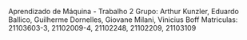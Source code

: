 Aprendizado de Máquina - Trabalho 2
Grupo: Arthur Kunzler, Eduardo Ballico, Guilherme Dornelles, Giovane Milani, Vinicius Boff
Matriculas: 21103603-3, 21102009-4, 21102248, 21102209, 21103109
